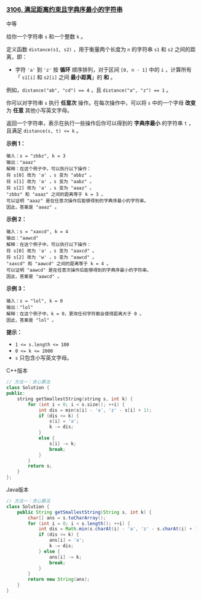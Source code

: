 ### [3106. 满足距离约束且字典序最小的字符串](https://leetcode.cn/problems/lexicographically-smallest-string-after-operations-with-constraint/)

中等

给你一个字符串 `s` 和一个整数 `k` 。

定义函数 `distance(s1, s2)` ，用于衡量两个长度为 `n` 的字符串 `s1` 和 `s2` 之间的距离，即：

- 字符 `'a'` 到 `'z'` 按 **循环** 顺序排列，对于区间 `[0, n - 1]` 中的 `i` ，计算所有「 `s1[i]` 和 `s2[i]` 之间 **最小距离**」的 **和** 。

例如，`distance("ab", "cd") == 4` ，且 `distance("a", "z") == 1` 。

你可以对字符串 `s` 执行 **任意次** 操作。在每次操作中，可以将 `s` 中的一个字母 **改变** 为 **任意** 其他小写英文字母。

返回一个字符串，表示在执行一些操作后你可以得到的 **字典序最小** 的字符串 `t` ，且满足 `distance(s, t) <= k` 。

**示例 1：**

```
输入：s = "zbbz", k = 3
输出："aaaz"
解释：在这个例子中，可以执行以下操作：
将 s[0] 改为 'a' ，s 变为 "abbz" 。
将 s[1] 改为 'a' ，s 变为 "aabz" 。
将 s[2] 改为 'a' ，s 变为 "aaaz" 。
"zbbz" 和 "aaaz" 之间的距离等于 k = 3 。
可以证明 "aaaz" 是在任意次操作后能够得到的字典序最小的字符串。
因此，答案是 "aaaz" 。
```

**示例 2：**

```
输入：s = "xaxcd", k = 4
输出："aawcd"
解释：在这个例子中，可以执行以下操作：
将 s[0] 改为 'a' ，s 变为 "aaxcd" 。
将 s[2] 改为 'w' ，s 变为 "aawcd" 。
"xaxcd" 和 "aawcd" 之间的距离等于 k = 4 。
可以证明 "aawcd" 是在任意次操作后能够得到的字典序最小的字符串。
因此，答案是 "aawcd" 。
```

**示例 3：**

```
输入：s = "lol", k = 0
输出："lol"
解释：在这个例子中，k = 0，更改任何字符都会使得距离大于 0 。
因此，答案是 "lol" 。
```

**提示：**

- `1 <= s.length <= 100`
- `0 <= k <= 2000`
- `s` 只包含小写英文字母。

C++版本

```c++
// 方法一：贪心算法
class Solution {
public:
    string getSmallestString(string s, int k) {
        for (int i = 0; i < s.size(); ++i) {
            int dis = min(s[i] - 'a', 'z' - s[i] + 1);
            if (dis <= k) {
                s[i] = 'a';
                k -= dis;
            }
            else {
                s[i] -= k;
                break;
            }
        }
        return s;
    }
};
```

Java版本

```java
// 方法一：贪心算法
class Solution {
    public String getSmallestString(String s, int k) {
        char[] ans = s.toCharArray();
        for (int i = 0; i < s.length(); ++i) {
            int dis = Math.min(s.charAt(i) - 'a', 'z' - s.charAt(i) + 1);
            if (dis <= k) {
                ans[i] = 'a';
                k -= dis;
            } else {
                ans[i] -= k;
                break;
            }
        }
        return new String(ans);
    }
}
```

